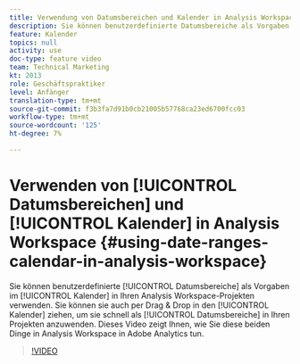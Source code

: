 ```yaml
---
title: Verwendung von Datumsbereichen und Kalender in Analysis Workspace
description: Sie können benutzerdefinierte Datumsbereiche als Vorgaben im Kalender in Ihren Analysis Workspace-Projekten verwenden. Sie können sie auch per Drag & Drop in den Kalender ziehen, um sie schnell als Datumsbereiche in Ihren Projekten anzuwenden. Dieses Video zeigt Ihnen, wie Sie diese beiden Dinge in Analysis Workspace in Adobe Analytics tun.
feature: Kalender
topics: null
activity: use
doc-type: feature video
team: Technical Marketing
kt: 2013
role: Geschäftspraktiker
level: Anfänger
translation-type: tm+mt
source-git-commit: f3b3fa7d91b0cb21005b57768ca23ed6700fcc03
workflow-type: tm+mt
source-wordcount: '125'
ht-degree: 7%

---
```



# Verwenden von [!UICONTROL Datumsbereichen] und [!UICONTROL Kalender] in Analysis Workspace {#using-date-ranges-calendar-in-analysis-workspace}

Sie können benutzerdefinierte [!UICONTROL Datumsbereiche] als Vorgaben im [!UICONTROL Kalender] in Ihren Analysis Workspace-Projekten verwenden. Sie können sie auch per Drag &amp; Drop in den [!UICONTROL Kalender] ziehen, um sie schnell als [!UICONTROL Datumsbereiche] in Ihren Projekten anzuwenden. Dieses Video zeigt Ihnen, wie Sie diese beiden Dinge in Analysis Workspace in Adobe Analytics tun.

>[!VIDEO](https://video.tv.adobe.com/v/23973/?quality=12)
